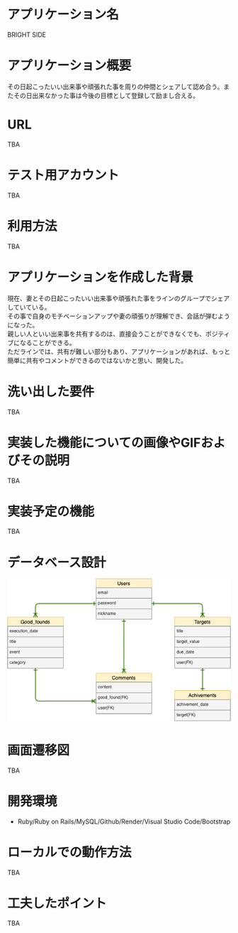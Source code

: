 # アプリケーション名 <br>
BRIGHT SIDE

# アプリケーション概要	
その日起こったいい出来事や頑張れた事を周りの仲間とシェアして認め合う。またその日出来なかった事は今後の目標として登録して励まし合える。

# URL	
TBA

# テスト用アカウント
TBA

# 利用方法	
TBA

# アプリケーションを作成した背景	
現在、妻とその日起こったいい出来事や頑張れた事をラインのグループでシェアしていている。<br>
その事で自身のモチベーションアップや妻の頑張りが理解でき、会話が弾むようになった。<br>
親しい人といい出来事を共有するのは、直接会うことができなくでも、ポジティブになることができる。<br>
ただラインでは、共有が難しい部分もあり、アプリケーションがあれば、もっと簡単に共有やコメントができるのではないかと思い、開発した。

# 洗い出した要件	
TBA

# 実装した機能についての画像やGIFおよびその説明	
TBA

# 実装予定の機能	
TBA

# データベース設計	
![DB設計](bright-side.png)

# 画面遷移図	
TBA

# 開発環境	
* Ruby/Ruby on Rails/MySQL/Github/Render/Visual Studio Code/Bootstrap

# ローカルでの動作方法
TBA

# 工夫したポイント	
TBA
